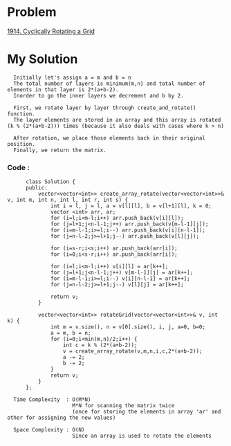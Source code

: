 # Problem

[1914. Cyclically Rotating a Grid](https://leetcode.com/problems/cyclically-rotating-a-grid/)


# My Solution

      Initially let's assign a = m and b = n
      The total number of layers is minimum(m,n) and total number of elements in that layer is 2*(a+b-2).
      Inorder to go the inner layers we decrement and b by 2.
      
      First, we rotate layer by layer through create_and_rotate() function.
      The layer elements are stored in an array and this array is rotated (k % (2*(a+b-2))) times (because it also deals with cases where k > n)
      
      After rotation, we place those elements back in their original position.
      Finally, we return the matrix.


   ### Code :

          class Solution {
          public:
              vector<vector<int>> create_array_rotate(vector<vector<int>>& v, int m, int n, int l, int r, int s) {
                  int i = l, j = l, a = v[l][l], b = v[l+1][l], k = 0;
                  vector <int> arr, ar;
                  for (i=l;i<m-l;i++) arr.push_back(v[i][l]);
                  for (j=l+1;j<n-l-1;j++) arr.push_back(v[m-l-1][j]);
                  for (i=m-l-1;i>=l;i--) arr.push_back(v[i][n-l-1]);
                  for (j=n-l-2;j>=l+1;j--) arr.push_back(v[l][j]);

                  for (i=s-r;i<s;i++) ar.push_back(arr[i]);
                  for (i=0;i<s-r;i++) ar.push_back(arr[i]);

                  for (i=l;i<m-l;i++) v[i][l] = ar[k++];
                  for (j=l+1;j<n-l-1;j++) v[m-l-1][j] = ar[k++];
                  for (i=m-l-1;i>=l;i--) v[i][n-l-1] = ar[k++];
                  for (j=n-l-2;j>=l+1;j--) v[l][j] = ar[k++];

                  return v;
              }

              vector<vector<int>> rotateGrid(vector<vector<int>>& v, int k) {
                  int m = v.size(), n = v[0].size(), i, j, a=0, b=0;
                  a = m, b = n;
                  for (i=0;i<min(m,n)/2;i++) {
                      int c = k % (2*(a+b-2));
                      v = create_array_rotate(v,m,n,i,c,2*(a+b-2));
                      a -= 2;
                      b -= 2;
                  }
                  return v;
              }
          };
          
      Time Complexity  : O(M*N)
                         M*N for scanning the matrix twice 
                         (once for storing the elements in array 'ar' and other for assigning the new values)

      Space Complexity : O(N)  
                         Since an array is used to rotate the elements
